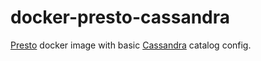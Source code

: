# docker-presto-cassandra
[Presto](https://prestodb.io/) docker image with basic [Cassandra](http://cassandra.apache.org/) catalog config.